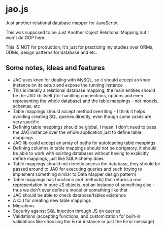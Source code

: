 # jao.js

Just another relational database mapper for JavaScript

This was supposed to be Just Another Object Relational Mapping but I won't do OOP here.

This IS NOT for production, it's just for practicing my studies over ORMs, ODMs, design patterns for database and etc.

## Some notes, ideas and features

- JAO uses knex for dealing with MySQL, so it should accept an knex instance on its setup and expose the running instance
- This is literally a relational database mapping, the main entities should be the JAO lib itself (for handling connections, options and even representing the whole database) and the table mappings - not models, schemas, etc
- Table mappings should accept method overriting - I think it helps avoiding creating SQL queries directly, even though some cases are very specific
- Defining table mappings should be global, I mean, I don't need to pass the JAO instance over the whole application just to define table mappings
- JAO lib could accept an array of paths for autoloading table mappings
- Defining columns in table mappings should not be obrigatory, it should be able to work with existing databases without having to explicitly define mappings, just like SQLAlchemy does
- Table mappings should not directly access the database, they should be passed around to JAO for executing queries and such (trying to implement something similar to Data Mapper design pattern)
- Table mappings has functions (not methods) that returns a row representation in pure JS objects, not an instance of something else - thus we don't ever define a model or something like that
- JAO should be able to check database/tables existence
- A CLI for creating new table mappings
- Migrations
- Security against SQL Injection through JS on queries
- Validations (accepting functions, and customization for built-in validations like choosing the Error instance or just the Error message)
